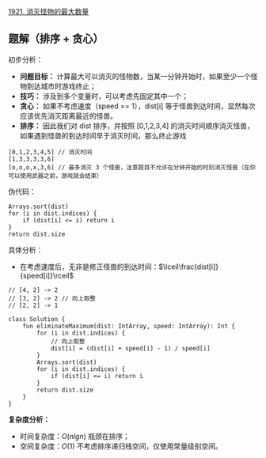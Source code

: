 [1921. 消灭怪物的最大数量](https://leetcode.cn/problems/eliminate-maximum-number-of-monsters/description/)

## 题解（排序 + 贪心）

初步分析：

- **问题目标：** 计算最大可以消灭的怪物数，当某一分钟开始时，如果至少一个怪物到达城市时游戏终止；
- **技巧：** 涉及到多个变量时，可以考虑先固定其中一个；
- **贪心：** 如果不考虑速度（speed == 1），dist[i] 等于怪兽到达时间，显然每次应该优先消灭距离最近的怪兽。
- **排序：** 因此我们对 dist 排序，并按照 [0,1,2,3,4] 的消灭时间顺序消灭怪兽，如果遇到怪兽的到达时间早于消灭时间，那么终止游戏

```
[0,1,2,3,4,5] // 消灭时间
[1,3,3,3,3,6]
[o,o,o,x,3,6] // 最多消灭 3 个怪兽，注意题目不允许在分钟开始的时刻消灭怪兽（在你可以使用武器之前，游戏就会结束）
```

伪代码：

```
Arrays.sort(dist) 
for (i in dist.indices) {
    if (dist[i] <= i) return i
}
return dist.size
```

具体分析：

- 在考虑速度后，无非是修正怪兽的到达时间：$\lceil\frac{dist[i]}{speed[i]}\rceil$

```
// [4, 2] -> 2
// [3, 2] -> 2 // 向上取整
// [2, 2] -> 1
```

```
class Solution {
    fun eliminateMaximum(dist: IntArray, speed: IntArray): Int {
        for (i in dist.indices) {
            // 向上取整
            dist[i] = (dist[i] + speed[i] - 1) / speed[i]
        }
        Arrays.sort(dist) 
        for (i in dist.indices) {
            if (dist[i] <= i) return i
        }
        return dist.size
    }
}
```

**复杂度分析：**

- 时间复杂度：$O(nlgn)$ 瓶颈在排序；
- 空间复杂度：$O(1)$ 不考虑排序递归栈空间，仅使用常量级别空间。
